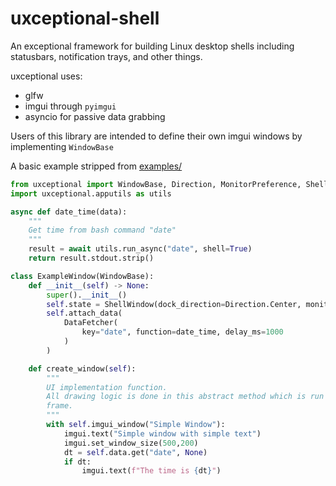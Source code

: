 # uxceptional-shell
An exceptional framework for building Linux desktop shells including statusbars, notification trays, and other things.

uxceptional uses:
* glfw
* imgui through `pyimgui`
* asyncio for passive data grabbing

Users of this library are intended to define their own imgui windows by implementing `WindowBase`

A basic example stripped from [examples/](examples/basic/basic.py)
```python
from uxceptional import WindowBase, Direction, MonitorPreference, ShellWindow, DataFetcher
import uxceptional.apputils as utils

async def date_time(data):
    """
    Get time from bash command "date"
    """
    result = await utils.run_async("date", shell=True)
    return result.stdout.strip()

class ExampleWindow(WindowBase):
    def __init__(self) -> None:
        super().__init__()
        self.state = ShellWindow(dock_direction=Direction.Center, monitor_preference=MonitorPreference.Primary)
        self.attach_data(
            DataFetcher(
                key="date", function=date_time, delay_ms=1000
            )
        )

    def create_window(self):
        """
        UI implementation function. 
        All drawing logic is done in this abstract method which is run once per 
        frame.
        """
        with self.imgui_window("Simple Window"):
            imgui.text("Simple window with simple text")
            imgui.set_window_size(500,200)
            dt = self.data.get("date", None)
            if dt:
                imgui.text(f"The time is {dt}")
```

